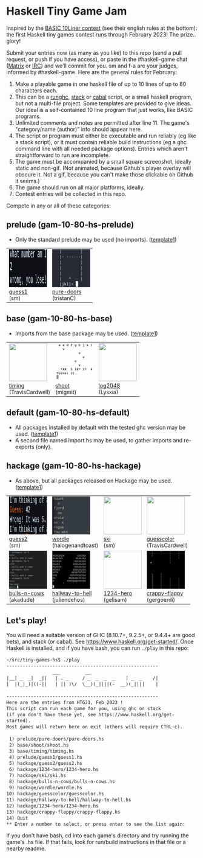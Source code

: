 # Haskell Tiny Game Jam

Inspired by the [BASIC 10Liner contest](https://www.homeputerium.de) (see their english rules at the bottom):
the first Haskell tiny games contest runs through February 2023!
The prize.. glory! <!-- and advancing the Haskell game dev craft -->

[Matrix]: https://matrix.to/#/#haskell-game:matrix.org
[IRC]:    https://web.libera.chat/#haskell-game

Submit your entries now (as many as you like) to this repo
(send a pull request, or push if you have access),
or paste in the #haskell-game chat ([Matrix] or [IRC]) and we'll commit for you.
sm and f-a are your judges, informed by #haskell-game.
Here are the general rules for February:

1. Make a playable game in one haskell file of up to 10 lines of up to 80 characters each.
2. This can be a [runghc], [stack] or [cabal] script, or a small haskell program, but not a multi-file project.
   Some templates are provided to give ideas.
   Our ideal is a self-contained 10 line program that just works, like BASIC programs.
3. Unlimited comments and notes are permitted after line 11.
   The game's "category/name (author)" info should appear here.
4. The script or program must either be executable and run reliably (eg like a stack script),
   or it must contain reliable build instructions (eg a ghc command line with all needed package options).
   Entries which aren't straightforward to run are incomplete.
5. The game must be accompanied by a small square screenshot, ideally static and non-gif.
   (Not animated, because Github's player overlay will obscure it. 
   Not a gif, because you can't make those clickable on Github it seems.)
6. The game should run on all major platforms, ideally.
7. Contest entries will be collected in this repo.

[runghc]: https://downloads.haskell.org/ghc/latest/docs/users_guide/runghc.html
[stack]:  https://docs.haskellstack.org/en/stable/script_command
[cabal]:  https://cabal.readthedocs.io/en/3.6/cabal-commands.html#cabal-v2-run

Compete in any or all of these categories:

## prelude (gam-10-80-hs-prelude)

- Only the standard prelude may be used (no imports). ([template1](prelude/template1.hs))

<table><tr>
<td><a href="prelude/guess1"><img src="prelude/guess1/guess1.png" width=100 height=100><br>guess1</a><br>(sm)</td>
<td><a href="prelude/pure-doors"><img src="prelude/pure-doors/pure-doors.png" width=100 height=100><br>pure-doors</a><br>(tristanC)</td>
</tr></table>

## base (gam-10-80-hs-base)

- Imports from the base package may be used. ([template1](base/template1.hs))

<table><tr>
<td><a href="base/timing"><img src="base/timing/timing.png" width=100 height=100><br>timing</a><br>(TravisCardwell)</td>
<td><a href="base/shoot"><img src="base/shoot/shoot.png" width=100 height=100><br>shoot</a><br>(migmit)</td>
<td><img src="base/log2048/log2048.gif" width=100 height=100><a href="base/log2048"><br>log2048</a><br>(Lysxia)</td>
</tr></table>

## default (gam-10-80-hs-default)

- All packages installed by default with the tested ghc version may be used. ([template1](default/template1.hs))
- A second file named Import.hs may be used, to gather imports and re-exports (only).

## hackage (gam-10-80-hs-hackage)

- As above, but all packages released on Hackage may be used. ([template1](hackage/template1.hs))

<table>
<tr>
<td><a href="hackage/guess2"><img src="hackage/guess2/guess2.png" width=100 height=100><br>guess2</a><br>(sm)</td>
<td><a href="hackage/wordle"><img src="hackage/wordle/wordle.png" width=100 height=100><br>wordle</a><br>(halogenandtoast)</td>
<td><a href="hackage/ski"><img src="hackage/ski/ski.png" width=100 height=100><br>ski</a><br>(sm)</td>
<td><a href="hackage/guesscolor"><img src="hackage/guesscolor/guesscolor.png" width=100 height=100><br>guesscolor</a><br>(TravisCardwell)</td>
</tr>
<tr>
<td><a href="hackage/bulls-n-cows"><img src="hackage/bulls-n-cows/bulls-n-cows.png" width=100 height=100><br>bulls-n-cows</a><br>(akadude)</td>
<td><img src="hackage/hallway-to-hell/hallway-to-hell.gif" width=100 height=100><br><a href="hackage/hallway-to-hell">hallway-to-hell</a><br>(juliendehos)</td>
<td><a href="hackage/1234-hero"><img src="hackage/1234-hero/1234-hero.png" width=100 height=100><br>1234-hero</a><br>(gelisam)</td>
<td><img src="hackage/crappy-flappy/crappy-flappy.gif" width=100 height=100><br><a href="hackage/crappy-flappy">crappy-flappy</a><br>(gergoerdi)</td>
</tr>
</table>

## Let's play!

You will need a suitable version of GHC (8.10.7+, 9.2.5+, or 9.4.4+ are good bets), and stack (or cabal).
See <https://www.haskell.org/get-started/>.
Once Haskell is installed, and if you have bash, you can run `./play` in this repo:
```
~/src/tiny-games-hs$ ./play
--------------------------------------------------------
                 ___         __                          
|__| _  _|  _||   | . _     / _  _  _  _    | _  _    /| 
|  |(_|_)|((-||   | || )\/  \__)(_||||(-  __)(_||||    | 

--------------------------------------------------------
Here are the entries from HTGJ1, Feb 2023 !
This script can run each game for you, using ghc or stack
(if you don't have these yet, see https://www.haskell.org/get-started).
Most games will return here on exit (others will require CTRL-c).

 1) prelude/pure-doors/pure-doors.hs
 2) base/shoot/shoot.hs
 3) base/timing/timing.hs
 4) prelude/guess1/guess1.hs
 5) hackage/guess2/guess2.hs
 6) hackage/1234-hero/1234-hero.hs
 7) hackage/ski/ski.hs
 8) hackage/bulls-n-cows/bulls-n-cows.hs
 9) hackage/wordle/wordle.hs
10) hackage/guesscolor/guesscolor.hs
11) hackage/hallway-to-hell/hallway-to-hell.hs
12) hackage/1234-hero/1234-hero.hs
13) hackage/crappy-flappy/crappy-flappy.hs
14) Quit
** Enter a number to select, or press enter to see the list again: 
```
If you don't have bash, cd into each game's directory and try running the game's .hs file.
If that fails, look for run/build instructions in that file or a nearby readme.
